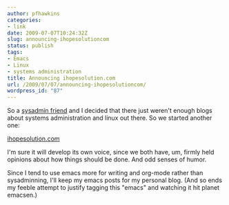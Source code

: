 ```yaml
---
author: pfhawkins
categories:
- link
date: 2009-07-07T10:24:32Z
slug: announcing-ihopesolutioncom
status: publish
tags:
- Emacs
- Linux
- systems administration
title: Announcing ihopesolution.com
url: /2009/07/07/announcing-ihopesolutioncom/
wordpress_id: "87"
---
```


So a [sysadmin friend](https://hoobajoobfaq.org) and I decided that there just
weren't enough blogs about systems administration and linux out there. So we
started another one:

[ihopesolution.com](https://ihopesolution.com)

I'm sure it will develop its own voice, since we both have, um, firmly held
opinions about how things should be done. And odd senses of humor.

Since I tend to use emacs more for writing and org-mode rather than
sysadminning, I'll keep my emacs posts for my personal blog. (And so ends my
feeble attempt to justify tagging this "emacs" and watching it hit planet
emacsen.)

